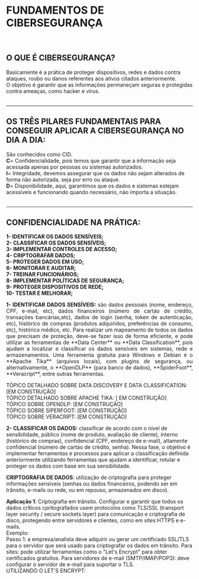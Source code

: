 # **FUNDAMENTOS DE CIBERSEGURANÇA**    

<br>  

## **O QUE É CIBERSEGURANÇA?**   
Basicamente é a prática de proteger dispositivos, redes e dados contra ataques, roubo ou danos referentes aos ativos citados anteriormente.  
O objetivo é garantir que as informações permaneçam seguras e protegidas contra ameaças, como hacker e vírus.  
<br>  
______________________________________________________________________________________________________________________________________________
## OS TRÊS PILARES FUNDAMENTAIS PARA CONSEGUIR APLICAR A CIBERSEGURANÇA NO DIA A DIA:    
São conhecidos como CID.   
**C**= Confidencialidade, pois temos que garantir que a informação seja acessada apenas por pessoas ou sistemas autorizados.  
**I**= Integridade, devemos assegurar que os dados não sejam alterados de forma não autorizada, seja por erro ou ataque.   
**D**= Disponibilidade, aqui, garantimos que os dados e sistemas estejam acessíveis e funcionando quando necessário, não importa a situação.   
<br>   
_____________________________________________________________________________________________________________________________   
   
## CONFIDENCIALIDADE NA PRÁTICA:   

**1- IDENTIFICAR OS DADOS SENSÍVEIS;**   
**2- CLASSIFICAR OS DADOS SENSÍVEIS;**   
**3- IMPLEMENTAR CONTROLES DE ACESSO;**   
**4- CRIPTOGRAFAR DADOS;**   
**5- PROTEGER DADOS EM USO;**  
**6- MONITORAR E AUDITAR;**   
**7- TREINAR FUNCIONÁRIOS;**  
**8- IMPLEMENTAR POLÍTICAS DE SEGURANÇA;**   
**9- PROTEGER DISPOSITIVOS DE REDE;**   
**10- TESTAR E MELHORAR;**   

<p align="justify"> 
<strong>1- IDENTIFICAR DADOS SENSÍVEIS:</strong> são dados pessoais (nome, endereço, CPF, e-mail, etc), dados financeiros (número de cartáo de crédito, transações bancárias,etc), dados de login (senha, token de autenticação, etc), histórico de compras (produtos adquiridos, preferências de consumo, etc), histórico médico, etc.   
   Para realizar um mapeamento de todos os dados que precisam de proteção, deve-se fazer isso de forma eficiente, e pode utilizar as ferramentas de **Data Center** ou **Data Classification**, pois ajudam a localizar e classificar os dados sensíveis em sistemas, rede e armazenamentos. Uma ferramenta gratuita para Windows e Debian é o **Apache Tika** (arquivos locais), com plugins de segurança, ou alternativamente, o **OpenDLP** (para banco de dados), **SpiderFoot**, **Veracript**, entre outras ferramentas. </p>   
      
   TÓPICO DETALHADO SOBRE DATA DISCOVERY E DATA CLASSIFICATION: [EM CONSTRUÇÃO]   
   TÓPICO DETALHADO SOBRE APACHE TIKA: [ EM CONSTRUÇÃO]   
   TÓPICO SOBRE OPENDLP: [EM CONSTRUÇÃO]   
   TÓPICO SOBRE SIPERFOOT: [EM CONSTRUÇÃO]   
   TÓPICO SOBRE VERACRIPT: [EM CONSTRUÇÃO]   


   **2- CLASSIFICAR OS DADOS:** classificar de acordo com o nível de sensibilidade, público (nome de produto, avaliação de cliente), interno (histórico de compras), confidencial (CPF, endereço de e-mail), altamente confidencial (número de cartáo de crédito, senha). Nessa fase, o objetivo é implementar ferramentas e processos para aplicar a classificação definida anteriormente utilizando ferramentas que ajudam a identificar, rotular e proteger os dados com base em sua sensibilidade.


   

**CRIPTOGRAFIA DE DADOS**: utilização de criptografia para proteger informações sensíveis (senhas ou dados financeiros, podendo ser em trânsito, e-mails ou rede, ou em repouso, armazenados em disco).   
   
**Aplicação 1**: Criptografia em trânsito. Configurar e garantir que todos os dados críticos cpritografados usem protocolos como TLS/SSL (transport layer security / secure sockets layer) para comunicação e criptografia de disco, protegendo entre servidores e clientes, como em sites HTTPS e e-mails.   
    Exemplo:  
    Passo 1: a empresa/analista deve adquirir ou gerar um certificado SSL/TLS para o servidor que será usado para criptografar os dados em trânsito. Para sites: pode utilizar ferramentas como o "Let's Encrypt" para obter certificados gratuitos. Para servidores de e-mail (SMTP/IMAP/POP3): deve configurar o servidor de e-mail para suportar o TLS.   
    UTILIZANDO O LET'S ENCRYPT:
    
